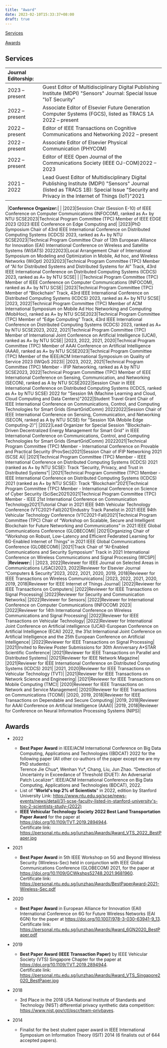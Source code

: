 ```yaml
---
title: "Award"
date: 2023-02-10T15:33:37+08:00
draft: true
---
```

[Services](#services)

[Awards](#awards)

## Services
|Journal Editorship:| |
|:----|:----|
|2023 – present|Guest Editor of Multidisciplinary Digital Publishing Institute (MDPI) "Sensors" Journal: Special Issue "IoT Security"|
|  2022 – present|Associate Editor of Elsevier Future Generation Computer Systems (FGCS), listed as TRACS 1A  2022 – present|Editor of Multidisciplinary Digital Publishing Institute (MDPI) Sensors Journal, listed as TRACS 1B  2022 – present|Associate Editor of IEEE Systems Journal, listed as TRACS 1B  2022 – present|Associate Editor of Elsevier Computer Communication (COMCOM), listed as TRACS 1B  2022 – present|Associate Editor of Elsevier Computer Networks (COMNET), listed as TRACS 1B2022 – present|Associate Editor of IEEE Wireless Communications Letters|
|2022 – present|Editor of IEEE Transactions on Cognitive Communications and Networking  2022 – present|Associate Editor of Europe Association for Signal Processing (EURASIP) Journal on Wireless Communications and Networking  2022 – present|Associate Editor of Journal of Communications and Networks|
|  2022 – present|Associate Editor of Elsevier Physical Communication (PHYCOM)|
|2022 – present|Editor of IEEE Open Journal of the Communications Society (IEEE OJ-COM)2022 – 2023|Lead Guest Editor of Multidisciplinary Digital Publishing Institute (MDPI) "Sensors" Journal (listed as TRACS 1B): Special Issue "Communication, Networking, and Computing for Metaverse and Digital Reality"2022 – present|Guest editor of the Europe Association for Signal Processing (EURASIP) Journal on Wireless Communications and Networking2021 – present|Editorial Board Member of Frontiers in Communications and Networks|
|2021 – 2022|Lead Guest Editor of Multidisciplinary Digital Publishing Institute (MDPI) "Sensors" Journal (listed as TRACS 1B): Special Issue "Security and Privacy in the Internet of Things (IoT)"2021|Guest editor of Security and Communication Networks: Special Issue “Joint Artificial Intelligence and Blockchain Technology for Next-Generation Internet of Things Applications)|  
&nbsp;
|**Conference Organizer:**| |
|2023|Session Chair (Session E-10) of IEEE Conference on Computer Communications (INFOCOM), ranked as A+ by NTU SCSE2023|Technical Program Committee (TPC) Member of IEEE EDGE 2023 (2023 IEEE Conference on Edge Computing and|
|2023|PhD Symposium Chair of 43rd IEEE International Conference on Distributed Computing Systems (ICDCS) 2023, ranked as A+ by NTU SCSE2023|Technical Program Committee Chair of 13th European Alliance for Innovation (EAI) International Conference on Wireless and Satellite Systems (WiSATS) 20222023|Local Arrangement Chair of International Symposium on Modeling and Optimization in Mobile, Ad hoc, and Wireless Networks (WiOpt) 20232023|Technical Program Committee (TPC) Member of “AI for Distributed Systems and Distributed Systems for AI” Track, 43rd IEEE International Conference on Distributed Computing Systems (ICDCS) 2023, ranked as A+ by NTU SCSE|
| ||Technical Program Committee (TPC) Member of IEEE Conference on Computer Communications (INFOCOM), ranked as A+ by NTU SCSE|
|2023|Technical Program Committee (TPC) Member of “Blockchain” Track, 43rd IEEE International Conference on Distributed Computing Systems (ICDCS) 2023, ranked as A+ by NTU SCSE|
|2023, 2022|Technical Program Committee (TPC) Member of ACM International Symposium on Mobile Ad Hoc Networking and Computing (MobiHoc), ranked as A+ by NTU SCSE2023|Technical Program Committee (TPC) Member of “Edge Computing” Track, 43rd IEEE International Conference on Distributed Computing Systems (ICDCS) 2023, ranked as A+ by NTU SCSE2023, 2022, 2021|Technical Program Committee (TPC) Member of International Joint Conference on Artificial Intelligence (IJCAI), ranked as A+ by NTU SCSE|
|2023, 2022, 2021, 2020|Technical Program Committee (TPC) Member of AAAI Conference on Artificial Intelligence (AAAI), ranked as A+ by NTU SCSE2023|Technical Program Committee (TPC) Member of the IEEE/ACM International Symposium on Quality of Service 2023 (IWQoS 2023)|
|2023, 2022, 2021|Technical Program Committee (TPC) Member - IFIP Networking, ranked as A by NTU SCSE2023, 2022|Technical Program Committee (TPC) Member of IEEE International Conference on Sensing, Communication, and Networking (SECON), ranked as A by NTU SCSE2022|Session Chair in IEEE International Conference on Distributed Computing Systems (ICDCS, ranked as A+ by NTU SCSE) 2022 for "Session 9A (Machine Learning and Cloud, Cloud Computing and Data Centers)"2022|Student Travel Grant Chair of IEEE International Conference on Communications, Control, and Computing Technologies for Smart Grids (SmartGridComm) 20222022|Session Chair of IEEE International Conference on Sensing, Communication, and Networking (SECON, ranked as A by NTU SCSE) for "Session 10A (Mobile Edge Computing-2)"|
|2022|Lead Organizer for Special Session "Blockchain-Driven Decentralized Energy Management for Smart Grid" in IEEE International Conference on Communications, Control, and Computing Technologies for Smart Grids (SmartGridComm) 20222021|Technical Program Committee (TPC) Member - International Conference on Provable and Practical Security (ProvSec)2021|Session Chair of IFIP Networking 2021 (SCSE A)|
|2021|Technical Program Committee (TPC) Member - IEEE International Conference on Distributed Computing Systems (ICDCS) 2021 (ranked as A+ by NTU SCSE): Track “Security, Privacy, and Trust in Distributed Systems”|
|2021|Technical Program Committee (TPC) Member - IEEE International Conference on Distributed Computing Systems (ICDCS) 2021 (ranked as A+ by NTU SCSE): Track “Blockchain”2021|Technical Program Committee (TPC) Member - International Conference on Science of Cyber Security (SciSec2021)2021|Technical Program Committee (TPC) Member - IEEE 21st International Conference on Communication Technology2021|Tutorial Chair in 2021 IEEE 94th Vehicular Technology Conference (VTC2021-Fall)2021|Industry Track Panelist in 2021 IEEE 94th Vehicular Technology Conference (VTC2021-Fall)2021|Technical Program Committee (TPC) Chair of “Workshop on Scalable, Secure and Intelligent Blockchain for Future Networking and Communications” in 2021 IEEE Global Communications Conference (GLOBECOM)|
|2021|Organizing Chair of “Workshop on Robust, Low-Latency and Efficient Federated Learning for 6G-Enabled Internet of Things” in 2021 IEEE Global Communications Conference (GLOBECOM)|
|2021|Track Chair of “AI-Enabled Communications and Security Symposium” Track in 2021 International Conference on Wireless Communications and Signal Processing (WCSP)|  
&nbsp;
|**Reviewer:**| |
|2023, 2022|Reviewer for IEEE Journal on Selected Areas in Communications (JSAC)2023, 2022|Reviewer for Elsevier Journal “Computers & Security”2023, 2022, 2021, 2020, 2019, 2018|Reviewer for IEEE Transactions on Wireless Communications|
|2023, 2022, 2021, 2020, 2019, 2018|Reviewer for IEEE Internet of Things Journal|
|2022|Reviewer for IEEE Transactions on Computers|
|2022|Reviewer for IEEE Transactions on Signal Processing|
|2022|Reviewer for Security and Communication Networks|
|2022|Reviewer for Sensors|
|2022|Reviewer for International Conference on Computer Communications (INFOCOM) 2023|
|2022|Reviewer for 14th International Conference on Wireless Communications and Signal Processing|
|2022|Reviewer for IEEE Transactions on Vehicular Technology|
|2022|Reviewer for International Joint Conference on Artificial intelligence (IJCAI)-European Conference on Artificial Intelligence (ECAI) 2022, the 31st International Joint Conference on Artificial Intelligence and the 25th European Conference on Artificial Intelligence|
|2022|Reviewer for IEEE Transactions on Signal Processing|
|2021|Invited to Review Poster Submissions for 30th Anniversary A*STAR Scientific Conference|
|2021|Reviewer for IEEE Transactions on Parallel and Distributed Systems|
|2021|Reviewer for IEEE Network Magazine|
|2021|Reviewer for IEEE International Conference on Distributed Computing Systems (ICDCS) 2021|
|2021, 2020|Reviewer for IEEE Transactions on Vehicular Technology (TVT)|
|2021|Reviewer for IEEE Transactions on Network Science and Engineering|
|2021|Reviewer for IEEE Transactions on Mobile Computing (TMC)|
|2020|Reviewer for IEEE Transactions on Network and Service Management|
|2020|Reviewer for IEEE Transactions on Communications (TCOM)|
|2020, 2019, 2018|Reviewer for IEEE Transactions on Dependable and Secure Computing|
|2019, 2018|Reviewer for AAAI Conference on Artificial Intelligence (AAAI)|
|2019, 2018|Reviewer for Conference on Neural Information Processing Systems (NIPS)|


## Awards
- 2022
	+	**Best Paper Award** in IEEE/ACM International Conference on Big Data Computing, Applications and Technologies ((BDCAT) 2022 for the following paper (All other co-authors of the paper except me are my PhD students):  
	Terence Jie Chua*, Wenhan Yu*, Chang, Liu, Jun Zhao. “Detection of Uncertainty in Exceedance of Threshold (DUET): An Adversarial Patch Localizer”. IEEE/ACM International Conference on Big Data Computing, Applications and Technologies (BDCAT), 2022.
	+ List of "**World's top 2% of Scientists**" in 2022, edition by Stanford University 
	Link: https://www.ntu.edu.sg/scse/news-events/news/detail/31-scse-faculty-listed-in-stanford-university's-top-2-scientists-study-(2022)  
	+ **IEEE Vehicular Technology Society 2022 Best Land Transportation Paper Award** for the paper at https://doi.org/10.1109/TVT.2019.2894944.  
	Certificate link: https://personal.ntu.edu.sg/junzhao/Awards/Award_VTS_2022_BestPaper.jpg

- 2021
	+ **Best Paper Award** in 5th IEEE Workshop on 5G and Beyond Wireless Security (Wireless-Sec) held in conjunction with IEEE Global Communications Conference (GLOBECOM) 2021, for the paper at https://doi.org/10.1109/GCWkshps52748.2021.9681960.   
	Certificate link: https://personal.ntu.edu.sg/junzhao/Awards/BestPaperAward-2021-Wireless-Sec.pdf  

- 2020
	+ **Best Paper Award** in European Alliance for Innovation (EAI) International Conference on 6G for Future Wireless Networks (EAI 6GN) for the paper at https://doi.org/10.1007/978-3-030-63941-9_13.  
	Certificate link: https://personal.ntu.edu.sg/junzhao/Awards/Award_6GN2020_BestPaper.pdf 

- 2019
	+ **Best Paper Award (IEEE Transaction Paper)** by IEEE Vehicular Society (VTS) Singapore Chapter for the paper at https://doi.org/10.1109/TVT.2019.2894944.  
	Certificate link: https://personal.ntu.edu.sg/junzhao/Awards/Award_VTS_Singapore2020_BestPaper.jpg  

- 2018
	+ 3rd Place in the 2018 USA National Institute of Standards and Technology (NIST) differential privacy synthetic data competition: https://www.nist.gov/ctl/pscr/team-privbayes.

- 2014
	+ Finalist for the best student paper award in IEEE International Symposium on Information Theory (ISIT) 2014 (6 finalists out of 644 accepted papers).